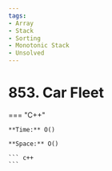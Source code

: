 ```yaml
---
tags:
- Array
- Stack
- Sorting
- Monotonic Stack
- Unsolved
---
```



# 853. Car Fleet

=== "C++"

    **Time:** O()

    **Space:** O()

    ``` c++
    ```